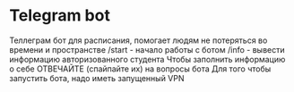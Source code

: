 # Telegram bot
Теллеграм бот для расписания, помогает людям не потеряться во времени и пространстве
/start - начало работы с ботом
/info - вывести информацию авторизованного студента
Чтобы заполнить информацию о себе ОТВЕЧАЙТЕ (спайпайте их) на вопросы бота
Для того чтобы запустить бота, надо иметь запущенный VPN
